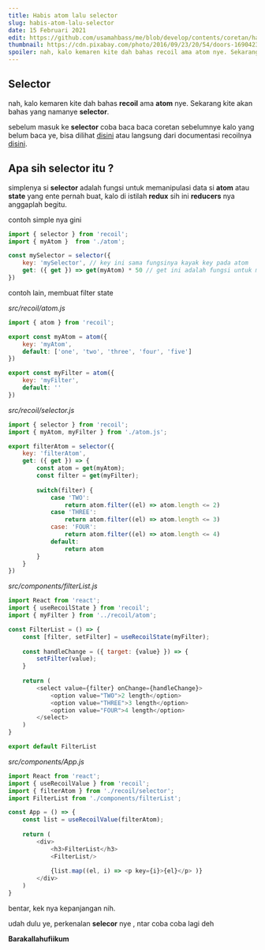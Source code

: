 ```yaml
---
title: Habis atom lalu selector
slug: habis-atom-lalu-selector
date: 15 Februari 2021
edit: https://github.com/usamahbass/me/blob/develop/contents/coretan/habis-atom-lalu-selector.md
thumbnail: https://cdn.pixabay.com/photo/2016/09/23/20/54/doors-1690423__340.jpg
spoiler: nah, kalo kemaren kite dah bahas recoil ama atom nye. Sekarang kite akan bahas yang namanye selector, sebelum masuk ke selector coba baca baca coretan sebelumnye...
---
```



## Selector

nah, kalo kemaren kite dah bahas **recoil** ama **atom** nye. Sekarang kite akan bahas yang namanye **selector**.

sebelum masuk ke **selector** coba baca baca coretan sebelumnye kalo yang belum baca ye, bisa dilihat [disini](https://usamahbass.vercel.app/coretan/nyoba-recoil-yuk) atau langsung dari documentasi recoilnya [disini](https://recoiljs.org).

## Apa sih selector itu ?

simplenya si **selector** adalah fungsi untuk memanipulasi data si **atom** atau **state** yang ente pernah buat, kalo di istilah **redux** sih ini **reducers** nya anggaplah begitu.

contoh simple nya gini

```js
import { selector } from 'recoil';
import { myAtom }  from './atom';

const mySelector = selector({
	key: 'mySelector', // key ini sama fungsinya kayak key pada atom
	get: ({ get }) => get(myAtom) * 50 // get ini adalah fungsi untuk mendapatkan nilai atom saat ini.
})
```
contoh lain, membuat filter state 

*src/recoil/atom.js*
```js
import { atom } from 'recoil';

export const myAtom = atom({
	key: 'myAtom',
	default: ['one', 'two', 'three', 'four', 'five']
})

export const myFilter = atom({
	key: 'myFilter',
	default: ''
})
```

*src/recoil/selector.js*

```js
import { selector } from 'recoil';
import { myAtom, myFilter } from './atom.js';

export filterAtom = selector({
	key: 'filterAtom',
	get: ({ get }) => {
		const atom = get(myAtom);
		const filter = get(myFilter);
			
		switch(filter) {
			case 'TWO':
				return atom.filter((el) => atom.length <= 2)
			case 'THREE':
				return atom.filter((el) => atom.length <= 3)
			case: 'FOUR':
				return atom.filter((el) => atom.length <= 4)
			default:
				return atom
		}
	}
}) 
```

*src/components/filterList.js*

```js
import React from 'react';
import { useRecoilState } from 'recoil';
import { myFilter } from '../recoil/atom';

const FilterList = () => {
	const [filter, setFilter] = useRecoilState(myFilter);
	
	const handleChange = ({ target: {value} }) => {
		setFilter(value);
	}
	
	return (
		<select value={filter} onChange={handleChange}>
			<option value="TWO">2 length</option>
			<option value="THREE">3 length</option>
			<option value="FOUR">4 length</option>
		</select>
	)
}

export default FilterList
```

*src/components/App.js*

```js
import React from 'react';
import { useRecoilValue } from 'recoil';
import { filterAtom } from './recoil/selector';
import FilterList from './components/filterList';

const App = () => {
	const list = useRecoilValue(filterAtom);
	
	return (
		<div>
			<h3>FilterList</h3>
			<FilterList/>
			
			{list.map((el, i) => <p key={i}>{el}</p> )}
		</div>
	)
}
```

bentar, kek nya kepanjangan nih.

udah dulu ye, perkenalan  **selecor**  nye , ntar coba coba lagi deh

**Barakallahufiikum**